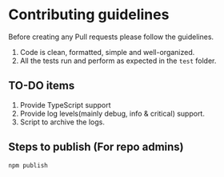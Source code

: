 # Contributing guidelines

Before creating any Pull requests please follow the guidelines.

1. Code is clean, formatted, simple and well-organized.
2. All the tests run and perform as expected in the `test` folder.

## TO-DO items
1. Provide TypeScript support
2. Provide log levels(mainly debug, info &  critical) support.
3. Script to archive the logs.

## Steps to publish (For repo admins)
```
npm publish
```